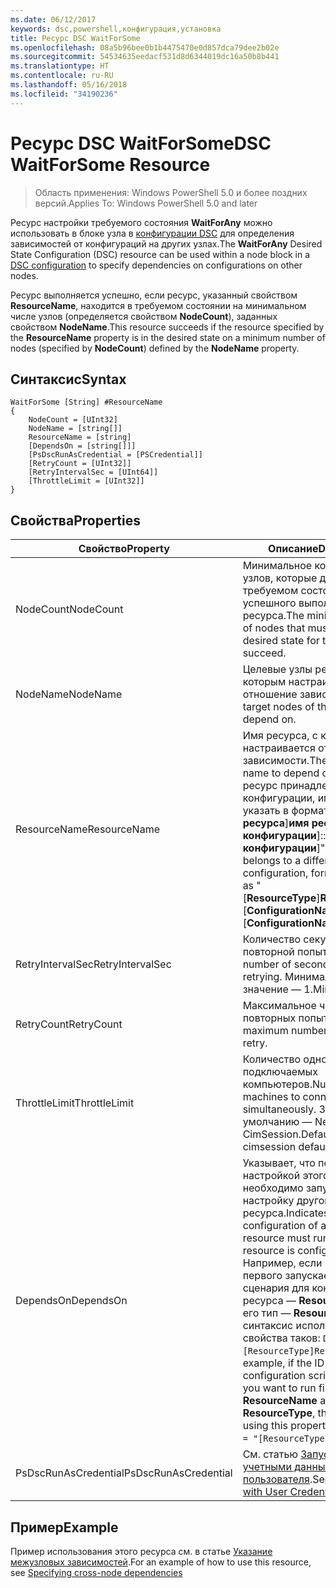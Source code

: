 ```yaml
---
ms.date: 06/12/2017
keywords: dsc,powershell,конфигурация,установка
title: Ресурс DSC WaitForSome
ms.openlocfilehash: 08a5b96bee0b1b4475470e0d857dca79dee2b02e
ms.sourcegitcommit: 54534635eedacf531d8d6344019dc16a50b8b441
ms.translationtype: HT
ms.contentlocale: ru-RU
ms.lasthandoff: 05/16/2018
ms.locfileid: "34190236"
---
```

# <a name="dsc-waitforsome-resource"></a><span data-ttu-id="075bd-103">Ресурс DSC WaitForSome</span><span class="sxs-lookup"><span data-stu-id="075bd-103">DSC WaitForSome Resource</span></span>

> <span data-ttu-id="075bd-104">Область применения: Windows PowerShell 5.0 и более поздних версий.</span><span class="sxs-lookup"><span data-stu-id="075bd-104">Applies To: Windows PowerShell 5.0 and later</span></span>

<span data-ttu-id="075bd-105">Ресурс настройки требуемого состояния **WaitForAny** можно использовать в блоке узла в [конфигурации DSC](configurations.md) для определения зависимостей от конфигураций на других узлах.</span><span class="sxs-lookup"><span data-stu-id="075bd-105">The **WaitForAny** Desired State Configuration (DSC) resource can be used within a node block in a [DSC configuration](configurations.md) to specify dependencies on configurations on other nodes.</span></span>

<span data-ttu-id="075bd-106">Ресурс выполняется успешно, если ресурс, указанный свойством **ResourceName**, находится в требуемом состоянии на минимальном числе узлов (определяется свойством **NodeCount**), заданных свойством **NodeName**.</span><span class="sxs-lookup"><span data-stu-id="075bd-106">This resource succeeds if the resource specified by the **ResourceName** property is in the desired state on a minimum number of nodes (specified by **NodeCount**) defined by the **NodeName** property.</span></span>


## <a name="syntax"></a><span data-ttu-id="075bd-107">Синтаксис</span><span class="sxs-lookup"><span data-stu-id="075bd-107">Syntax</span></span>

```
WaitForSome [String] #ResourceName
{
    NodeCount = [UInt32]
    NodeName = [string[]]
    ResourceName = [string]
    [DependsOn = [string[]]]
    [PsDscRunAsCredential = [PSCredential]]
    [RetryCount = [UInt32]]
    [RetryIntervalSec = [UInt64]]
    [ThrottleLimit = [UInt32]]
}
```

## <a name="properties"></a><span data-ttu-id="075bd-108">Свойства</span><span class="sxs-lookup"><span data-stu-id="075bd-108">Properties</span></span>

|  <span data-ttu-id="075bd-109">Свойство</span><span class="sxs-lookup"><span data-stu-id="075bd-109">Property</span></span>  |  <span data-ttu-id="075bd-110">Описание</span><span class="sxs-lookup"><span data-stu-id="075bd-110">Description</span></span>   |
|---|---|
| <span data-ttu-id="075bd-111">NodeCount</span><span class="sxs-lookup"><span data-stu-id="075bd-111">NodeCount</span></span>| <span data-ttu-id="075bd-112">Минимальное количество узлов, которые должны быть в требуемом состоянии для успешного выполнения этого ресурса.</span><span class="sxs-lookup"><span data-stu-id="075bd-112">The minimum number of nodes that must be in the desired state for this resource to succeed.</span></span>|
| <span data-ttu-id="075bd-113">NodeName</span><span class="sxs-lookup"><span data-stu-id="075bd-113">NodeName</span></span>| <span data-ttu-id="075bd-114">Целевые узлы ресурса, с которым настраивается отношение зависимости.</span><span class="sxs-lookup"><span data-stu-id="075bd-114">The target nodes of the resource to depend on.</span></span>|
| <span data-ttu-id="075bd-115">ResourceName</span><span class="sxs-lookup"><span data-stu-id="075bd-115">ResourceName</span></span>| <span data-ttu-id="075bd-116">Имя ресурса, с которым настраивается отношение зависимости.</span><span class="sxs-lookup"><span data-stu-id="075bd-116">The resource name to depend on.</span></span> <span data-ttu-id="075bd-117">Если этот ресурс принадлежит другой конфигурации, имя следует указать в формате "[__тип ресурса__]__имя ресурса__::[__имя конфигурации__]::[__имя конфигурации__]".</span><span class="sxs-lookup"><span data-stu-id="075bd-117">If this resource belongs to a different configuration, format the name as "[__ResourceType__]__ResourceName__::[__ConfigurationName__]::[__ConfigurationName__]"</span></span>|
| <span data-ttu-id="075bd-118">RetryIntervalSec</span><span class="sxs-lookup"><span data-stu-id="075bd-118">RetryIntervalSec</span></span>| <span data-ttu-id="075bd-119">Количество секунд перед повторной попыткой.</span><span class="sxs-lookup"><span data-stu-id="075bd-119">The number of seconds before retrying.</span></span> <span data-ttu-id="075bd-120">Минимальное значение — 1.</span><span class="sxs-lookup"><span data-stu-id="075bd-120">Minimum is 1.</span></span>|
| <span data-ttu-id="075bd-121">RetryCount</span><span class="sxs-lookup"><span data-stu-id="075bd-121">RetryCount</span></span>| <span data-ttu-id="075bd-122">Максимальное число повторных попыток.</span><span class="sxs-lookup"><span data-stu-id="075bd-122">The maximum number of times to retry.</span></span>|
| <span data-ttu-id="075bd-123">ThrottleLimit</span><span class="sxs-lookup"><span data-stu-id="075bd-123">ThrottleLimit</span></span>| <span data-ttu-id="075bd-124">Количество одновременно подключаемых компьютеров.</span><span class="sxs-lookup"><span data-stu-id="075bd-124">Number of machines to connect simultaneously.</span></span> <span data-ttu-id="075bd-125">Значение по умолчанию — New-CimSession.</span><span class="sxs-lookup"><span data-stu-id="075bd-125">Default is new-cimsession default.</span></span>|
| <span data-ttu-id="075bd-126">DependsOn</span><span class="sxs-lookup"><span data-stu-id="075bd-126">DependsOn</span></span> | <span data-ttu-id="075bd-127">Указывает, что перед настройкой этого ресурса необходимо запустить настройку другого ресурса.</span><span class="sxs-lookup"><span data-stu-id="075bd-127">Indicates that the configuration of another resource must run before this resource is configured.</span></span> <span data-ttu-id="075bd-128">Например, если идентификатор первого запускаемого блока сценария для конфигурации ресурса — __ResourceName__, а его тип — __ResourceType__, то синтаксис использования этого свойства таков: `DependsOn = "[ResourceType]ResourceName"`.</span><span class="sxs-lookup"><span data-stu-id="075bd-128">For example, if the ID of the resource configuration script block that you want to run first is __ResourceName__ and its type is __ResourceType__, the syntax for using this property is `DependsOn = "[ResourceType]ResourceName"`.</span></span>|
| <span data-ttu-id="075bd-129">PsDscRunAsCredential</span><span class="sxs-lookup"><span data-stu-id="075bd-129">PsDscRunAsCredential</span></span> | <span data-ttu-id="075bd-130">См. статью [Запуск DSC с учетными данными пользователя](https://docs.microsoft.com/powershell/dsc/runasuser).</span><span class="sxs-lookup"><span data-stu-id="075bd-130">See [Using DSC with User Credentials](https://docs.microsoft.com/powershell/dsc/runasuser)</span></span> |


## <a name="example"></a><span data-ttu-id="075bd-131">Пример</span><span class="sxs-lookup"><span data-stu-id="075bd-131">Example</span></span>

<span data-ttu-id="075bd-132">Пример использования этого ресурса см. в статье [Указание межузловых зависимостей](crossNodeDependencies.md).</span><span class="sxs-lookup"><span data-stu-id="075bd-132">For an example of how to use this resource, see [Specifying cross-node dependencies](crossNodeDependencies.md)</span></span>